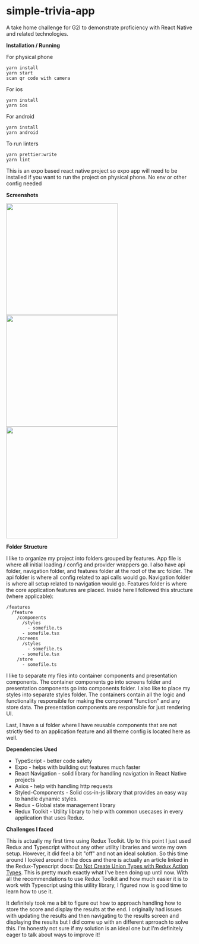 # simple-trivia-app
A take home challenge for G2I to demonstrate proficiency with React Native and related technologies.

**Installation / Running**

For physical phone

```
yarn install
yarn start
scan qr code with camera
```

For ios

```
yarn install
yarn ios
```

For android

```
yarn install
yarn android
```

To run linters

```
yarn prettier:write
yarn lint
```

This is an expo based react native project so expo app will need to be installed if you want to run the project on physical phone.
No env or other config needed

**Screenshots**

<div>
<img src="https://i.imgur.com/UEoUtJM.png" width=300>
<img src="https://i.imgur.com/j8HKFzQ.png" width=300>
<img src="https://i.imgur.com/ACYDkly.png" width=300>
</div>

**Folder Structure**

I like to organize my project into folders grouped by features. App file is where all initial loading / config and provider wrappers go. I also have api folder, navigation 
folder, and features folder at the root of the src folder. The api folder is where all config related to api calls would go. Navigation folder is where all setup related to 
navigation would go. Features folder is where the core application features are placed. Inside here I followed this structure (where applicable):

```
/features
  /feature
    /components
      /styles
        - somefile.ts
      - somefile.tsx
    /screens
      /styles
        - somefile.ts
      - somefile.tsx
    /store
      - somefile.ts
```

I like to separate my files into container components and presentation components. The container components go into screens folder and presentation components
go into components folder. I also like to place my styles into separate styles folder. The containers contain all the logic and functionality responsible for making
the component "function" and any store data. The presentation components are responsible for just rendering UI.

Last, I have a ui folder where I have reusable components that are not strictly tied to an application feature and all theme config is located here as well.

**Dependencies Used**

* TypeScript - better code safety
* Expo - helps with building out features much faster
* React Navigation - solid library for handling navigation in React Native projects
* Axios - help with handling http requests
* Styled-Components - Solid css-in-js library that provides an easy way to handle dynamic styles.
* Redux - Global state management library
* Redux Toolkit - Utility library to help with common usecases in every application that uses Redux.

**Challenges I faced**

This is actually my first time using Redux Toolkit. Up to this point I just used Redux and Typescript without any other utility libraries and wrote my own setup. However,
it did feel a bit "off" and not an ideal solution. So this time around I looked around in the docs and there is actually an article linked in the Redux-Typescript docs: 
[Do Not Create Union Types with Redux Action Types](https://phryneas.de/redux-typescript-no-discriminating-union). This is pretty much exactly what I've been doing up
until now. With all the recommendations to use Redux Toolkit and how much easier it is to work with Typescript using this utility library, I figured now is good time to
learn how to use it.  

It definitely took me a bit to figure out how to approach handling how to store the score and display the results at the end. I originally had issues with updating the results
and then navigating to the results screen and displaying the results but I did come up with an different aprroach to solve this. I'm honestly not sure if my solution is
an ideal one but I'm definitely eager to talk about ways to improve it!
